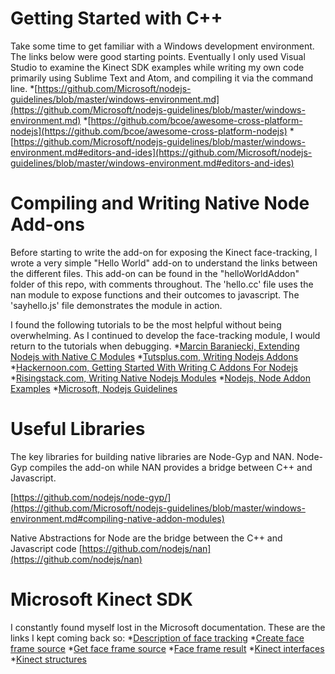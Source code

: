 
# Getting Started with C++
Take some time to get familiar with a Windows development environment. The links below were good starting points. Eventually I only used Visual Studio to examine the Kinect SDK examples while writing my own code primarily using Sublime Text and Atom, and compiling it via the command line.
*[https://github.com/Microsoft/nodejs-guidelines/blob/master/windows-environment.md](https://github.com/Microsoft/nodejs-guidelines/blob/master/windows-environment.md)
*[https://github.com/bcoe/awesome-cross-platform-nodejs](https://github.com/bcoe/awesome-cross-platform-nodejs)
*[https://github.com/Microsoft/nodejs-guidelines/blob/master/windows-environment.md#editors-and-ides](https://github.com/Microsoft/nodejs-guidelines/blob/master/windows-environment.md#editors-and-ides)

# Compiling and Writing Native Node Add-ons
Before starting to write the add-on for exposing the Kinect face-tracking, I wrote a very simple "Hello World" add-on to understand the links between the different files. This add-on can be found in the "helloWorldAddon" folder of this repo, with comments throughout. The 'hello.cc' file uses the nan module to expose functions and their outcomes to javascript. The 'sayhello.js' file demonstrates the module in action. 

I found the following tutorials to be the most helpful without being overwhelming. As I continued to develop the face-tracking module, I would return to the tutorials when debugging. 
*[Marcin Baraniecki, Extending Nodejs with Native C Modules](https://medium.com/@marcinbaraniecki/extending-node-js-with-native-c-modules-63294a91ce4)
*[Tutsplus.com, Writing Nodejs Addons](https://code.tutsplus.com/tutorials/writing-nodejs-addons--cms-21771)
*[Hackernoon.com, Getting Started With Writing C Addons For Nodejs](https://hackernoon.com/n-api-and-getting-started-with-writing-c-addons-for-node-js-cf061b3eae75)
*[Risingstack.com, Writing Native Nodejs Modules](https://blog.risingstack.com/writing-native-node-js-modules/)
*[Nodejs, Node Addon Examples](https://github.com/nodejs/node-addon-examples)
*[Microsoft, Nodejs Guidelines](https://github.com/Microsoft/nodejs-guidelines/blob/master/windows-environment.md#compiling-native-addon-modules)

# Useful Libraries
The key libraries for building native libraries are Node-Gyp and NAN. Node-Gyp compiles the add-on while NAN provides a bridge between C++ and Javascript.

[https://github.com/nodejs/node-gyp/](https://github.com/Microsoft/nodejs-guidelines/blob/master/windows-environment.md#compiling-native-addon-modules)

Native Abstractions for Node are the bridge between the C++ and Javascript code [https://github.com/nodejs/nan](https://github.com/nodejs/nan)

# Microsoft Kinect SDK
I constantly found myself lost in the Microsoft documentation. These are the links I kept coming back so:
*[Description of face tracking](https://msdn.microsoft.com/en-us/library/dn782034.aspx#ID4E3B)
*[Create face frame source](https://msdn.microsoft.com/en-us/library/microsoft.kinect.face.createfaceframesource.aspx)
*[Get face frame source](https://msdn.microsoft.com/en-us/library/microsoft.kinect.face.ifaceframereader.get_faceframesource.aspx)
*[Face frame result](https://msdn.microsoft.com/en-us/library/microsoft.kinect.face.ifaceframeresult.aspx)
*[Kinect interfaces](https://msdn.microsoft.com/en-us/library/dn758674.aspx)
*[Kinect structures](https://msdn.microsoft.com/en-us/library/dn758676.aspx)
